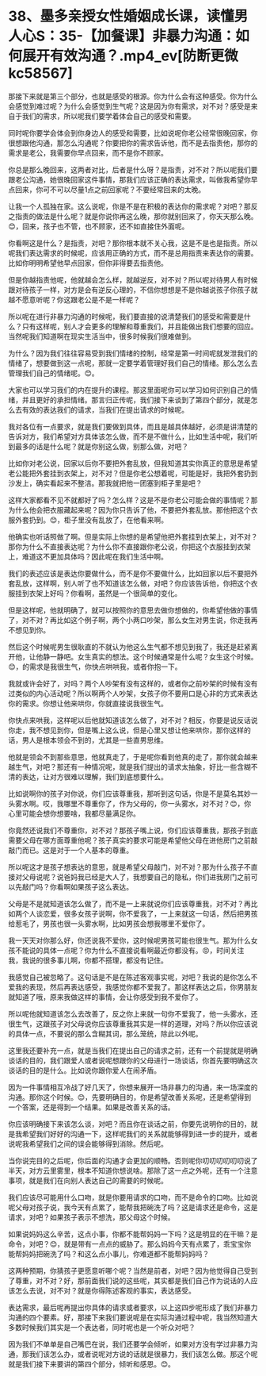 # 38、墨多亲授女性婚姻成长课，读懂男人心S：35-【加餐课】非暴力沟通：如何展开有效沟通？.mp4_ev[防断更微kc58567]

那接下来就是第三个部分，也就是感受的根源。你为什么会有这种感受。你为什么会感觉到难过呢？为什么会感觉到生气呢？这是因为你有需求，对不对？感受是来自于我们的需求，所以呢我们要学着体会自己的感受和需要。

同时呢你要学会体会到你身边人的感受和需要，比如说呢你老公经常很晚回家，你很想跟他沟通，那怎么沟通呢？你要把你的需求告诉他，而不是去指责他，那你的需求是老公，我需要你早点回来，而不是你不顾家。

你总是那么晚回来，这两者对比，后者是什么呀？是指责，对不对？所以呢我们要跟老公沟通，她很晚回家这件事情，那我们应该正确的表达需求，叫做我希望你早点回来，你可不可以尽量1点之前回家呢？不要经常回来的太晚。

让我一个人孤独在家。这么说呢，你是不是在积极的表达你的需求呢？对吧？那反之指责的做法是什么呢？就是你说你再这么晚，那你就别回来了，你天天那么晚。😊，回来，孩子也不管，也不顾家，还不如直接住外面呢。

你看啊这是什么？是指责，对吧？那你根本就不关心我，这是不是也是指责。所以呢我们表达需求的时候呢，应该用正确的方式，而不是总用指责来表达你的需要。比如你明明希望他早点回家，但你非得要去指责他。

但是你越指责他呢，他就越会怎么样，就越逆反，对不对？所以呢对待男人有时候跟对待孩子一样，对方是会有逆反心理的，不信你想想是不是你越说孩子你孩子就越不愿意听呢？你这跟老公是不是一样呢？

所以呢在进行非暴力沟通的时候呢，我们要直接的说清楚我们的感受和需要是什么？只有这样呢，别人才会更多的理解和尊重我们，并且能做出我们想要的回应。当然呢我们知道啊在现实生活当中，很多时候我们很难做到。

为什么？因为我们往往容易受到我们情绪的控制，经常是第一时间呢就发泄我们的情绪了，想要做到这一点呢，那就一定要学着管理好我们自己的情绪。那么怎么去管理我们自己的情绪呢。😊。

大家也可以学习我们的内在提升的课程。那这里面呢你可以学习如何识别自己的情绪，并且更好的承担情绪。那言归正传呢，我们接下来谈到了第四个部分，就是怎么去有效的表达我们的请求，当我们在提出请求的时候呢。

我对各位有一点要求，就是我们要做到具体，而且是越具体越好，必须是讲清楚的告诉对方，我们希望对方具体该怎么做，而不是不做什么，比如生活中呢，我们听到最多的话是什么呢？就是你别这么做，别那么做，对吧？

比如你对老公说，回家以后你不要把外套乱放，但我知道其实你真正的意思是希望老公能把外套挂到衣架上，对不对？但是你老公想着呢，可能是好，我把外套扔到沙发上，确实看起来不整洁。那我就把他一团塞到柜子里是吧？

这样大家都看不见不就都好了吗？怎么样？这是不是你老公可能会做的事情呢？那为什么他会把衣服藏起来呢？因为你只告诉了他，不要把外套乱放。那他把这个衣服外套扔到。😊，柜子里没有乱放了，在他看来啊。

他确实也听话照做了啊。但是实际上你想的是希望他把外套挂到衣架上，对不对？那你为什么不直接表达呢？为什么你不直接跟你老公说，你把这个衣服挂到衣架上，难道这不更加具体吗？因此呢在我们生活中啊。

我们的表述应该是表达你要做什么，而不是你不要做什么，比如回家以后不要把外套乱放，这样啊，别人听了也不知道该怎么做，对吧？你应该告诉他，你把这个衣服挂到衣架上好吗？你看啊，虽然是一个很简单的变化。

但是这样呢，他就明确了，就可以按照你的意思去做你想做的，你希望他做的事情了，对不对？再比如这个例子啊，两个小两口吵架，那么女生对男生说，你走我再不想见到你。

然后这个时候呢男生很耿直的不就认为他这么生气都不想见到我了，我还是赶紧离开他，让他静一静吧。女生真实的想法。这个时候通常是什么呢？女生这个时候。😊，的需求是我很生气，你快点哄哄我，或者你抱一下。

我就或许会好了，对吗？两个人吵架有没有这样的，或者你之前吵架的时候有没有过类似的内心活动呢？所以啊两个人吵架，女孩子你不要用口是心非的方式来表达你的需求。你想让他来哄你，你就直接说我很生气。

你快点来哄我，这样呢以后他就知道该怎么做了，对不对？相反，你要是说反话说你走，我不想见到你，但是嘴上这么说，但是心里又想让他来哄你，那你这样的话，男人是根本领会不到的，尤其是一些直男思维。

他就是领会不到那些意思，他就真走了，于是呢你看到他真的走了，那你就会越来越生气，对吧？那还有一种情况呢，就是我们提出的请求太抽象，好比一些含糊不清的表达，让对方很难以理解，我们到底想要什么。

比如说啊你的孩子对你说，你们应该尊重我，那听到这句话，你是不是莫名其妙一头雾水啊。哎，我哪里不尊重你了，作为父母的，你一头雾水，对不对？😊，你心里可能会想你想要啥，我都尽量满足你。

你竟然还说我们不尊重你，对不对？那孩子嘴上说，你们应该尊重我，那孩子到底需要父母在哪方面尊重他呢？孩子真实的要求可能是希望他父母在进他房门之前敲敲门而已。这是对于一个人基本的尊重。

所以呢这才是孩子想表达的意思，就是希望父母敲门，对不对？那为什么孩子不直接对父母说呢？说爸妈我已经是大人了，我想要自己的隐私，你们进我房门之前可以先敲门吗？你看啊如果孩子这么表达。

父母是不是就知道该怎么做了，而不是一上来就说你们应该尊重我，对不对？再比如两个人谈恋爱，很多女孩子说啊，你不爱我了，一上来就这一句话，然后把男孩给惹毛了，男孩也很一头雾水啊，比如男孩会想我哪里不爱你了。

我一天天对你那么好，你还说我不爱你，这时候呢男孩可能也很生气。那为什么女孩不能说的具体一点呢？你为什么不直接说看啊最近你都没有。😡，时间关注我，我说的很多事儿啊，你都不搭理，都没有记住。

我感觉自己被忽略了。这句话是不是在陈述客观事实呢，对吧？我说的是你怎么不爱我的表现，然后再表达感受，我感觉你都不爱我了。那这样表达之后，你男朋友就知道了哦，原来我做这样的事情，会让你感受到我不爱你了。

所以呢他就知道该怎么去改善了，反之你上来就一句你不爱我了，他一头雾水，还很生气，这跟孩子对父母说你应该尊重我其实是一样的道理，对吗？所以你应该说的具体一点，不要说的那么含糊其词，那么笼统，除此以外呢。

这里我还要补充一点，就是当我们在提出自己的请求之前，还有一个前提就是明确谈话的目的，我们跟爱人或者说呢想跟你的父母进行一场谈话，你首先要明确这次谈话的目的是什么。比如说你跟你爱人在闹矛盾。

因为一件事情相互冷战了好几天了，你想来展开一场非暴力的沟通，来一场深度的沟通。那你这个时候。😊，先要明确目的，你是希望改善关系呢，还是希望得到一个答案，还是得到一个结果。如果是改善关系的话。

你应该明确接下来该怎么谈，对吧？而且你在谈话之前，你要先说明你的目的，就是我希望我们好好的沟通一下，这样呢我们的关系就能够得到进一步的提升，或者说呢我希望我们之间的误会能够得到消除。然后呢。

当你说完目的之后呢，你后面的沟通才会更加的顺畅。否则呢你叨叨叨叨叨叨说了半天，对方云里雾里，根本不知道你想说啥。那除了这一点之外呢，还有一个注意事项，就是我们在向别人表达自己的需要的时候呢。

我们应该尽可能用什么口吻，就是你要用请求的口吻，而不是命令的口吻。比如说呢父母对孩子说，我今天有点累了，能帮我把碗洗了吗？这是请求还是命令，这是请求，对吧？如果孩子表示不想洗，那父母这个时候。

如果说妈妈这么辛苦，这点小事，你都不能帮妈妈一下吗？这是明显的在干嘛？是命令，对吧？😊，就是带有一点点的威胁了。那么妈妈今天有点累了，乖宝宝你能帮妈妈把碗洗了吗？和这么点小事儿，你难道都不能帮妈妈吗？

这两种预期，你猜孩子更愿意听哪个呢？当然是前者，对吧？因为他觉得自己受到了尊重，对不对？好，那前面我们说的这些呢，其实都是我们自己作为说话的人应该怎么去说，对不对？就是你得陈述客观的事实，表达感受。

表达需求，最后呢再提出你具体的请求或者要求，以上这四步呢形成了我们非暴力沟通的四个要素。好，那接下来我们要说呢是在实际沟通过程中呢，我当然知道大多数时候我们其实是一个表达者，同时呢也是一个听众对吧？

因为我们不单单是自己嘴巴在说，我们还要学会倾听，如果对方没有学过非暴力沟通，那我们该怎么办，或者说呢对方说的话就是很暴力，我们该怎么做。那这个呢就是我们接下来要讲的第四个部分，倾听和感恩。😊。

